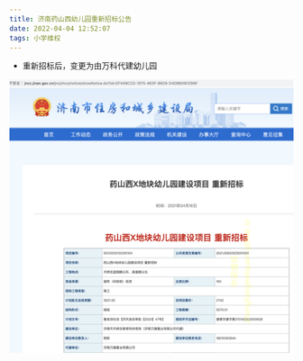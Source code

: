 ```yaml
---
title: 济南药山西幼儿园重新招标公告
date: 2022-04-04 12:52:07
tags: 小学维权
---
```


- 重新招标后，变更为由万科代建幼儿园

![重新招标后，由原中梁代建小学变更为由万科代建小学](/济南药山西幼儿园重新招标公告/小学地块重新招标为万科代建.png)